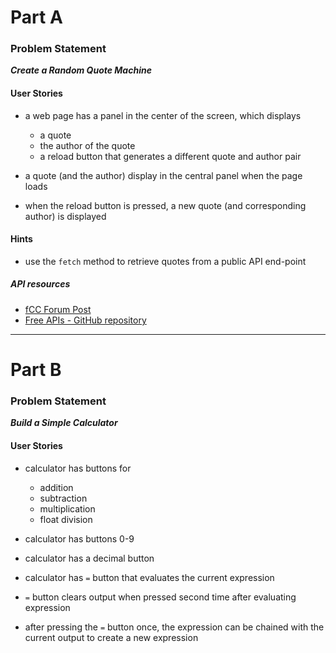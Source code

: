 # Part A 

### Problem Statement

***Create a Random Quote Machine***

#### User Stories

- a web page has a panel in the center of the screen, which displays
    - a quote 
    - the author of the quote
    - a reload button that generates a different quote and author pair 

- a quote (and the author) display in the central panel when the page loads 
- when the reload button is pressed, a new quote (and corresponding author) is displayed 


#### Hints

- use the `fetch` method to retrieve quotes from a public API end-point

##### API resources 

- [fCC Forum Post](https://forum.freecodecamp.org/t/free-api-inspirational-quotes-json-with-code-examples/311373)
- [Free APIs - GitHub repository](https://github.com/public-apis/public-apis)

***

# Part B

### Problem Statement

***Build a Simple Calculator***

#### User Stories

- calculator has buttons for 
    - addition
    - subtraction
    - multiplication
    - float division

- calculator has buttons 0-9 
- calculator has a decimal button 
- calculator has `=` button that evaluates the current expression
- `=` button clears output when pressed second time after evaluating expression
- after pressing the `=` button once, the expression can be chained with the current output to create a new expression
